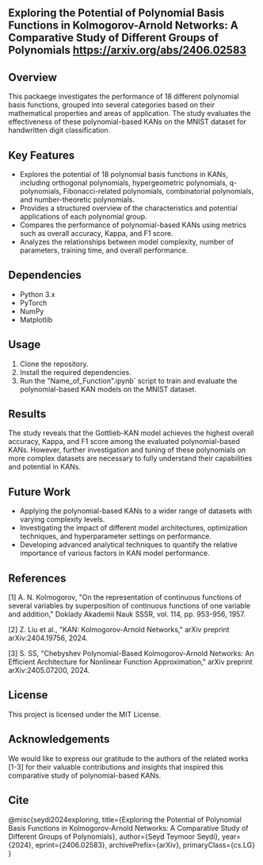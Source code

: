 ##  Exploring the Potential of Polynomial Basis Functions in Kolmogorov-Arnold Networks: A Comparative Study of Different Groups of Polynomials https://arxiv.org/abs/2406.02583

## Overview 


This packaege investigates the performance of 18 different polynomial basis functions, grouped into several categories based on their mathematical properties and areas of application. The study evaluates the effectiveness of these polynomial-based KANs on the MNIST dataset for handwritten digit classification.

## Key Features

- Explores the potential of 18 polynomial basis functions in KANs, including orthogonal polynomials, hypergeometric polynomials, q-polynomials, Fibonacci-related polynomials, combinatorial polynomials, and number-theoretic polynomials.
- Provides a structured overview of the characteristics and potential applications of each polynomial group.
- Compares the performance of polynomial-based KANs using metrics such as overall accuracy, Kappa, and F1 score.
- Analyzes the relationships between model complexity, number of parameters, training time, and overall performance.

## Dependencies

- Python 3.x
- PyTorch
- NumPy
- Matplotlib

## Usage

1. Clone the repository.
2. Install the required dependencies.
3. Run the "Name_of_Function".ipynb` script to train and evaluate the polynomial-based KAN models on the MNIST dataset.

## Results

The study reveals that the Gottlieb-KAN model achieves the highest overall accuracy, Kappa, and F1 score among the evaluated polynomial-based KANs. However, further investigation and tuning of these polynomials on more complex datasets are necessary to fully understand their capabilities and potential in KANs.

## Future Work

- Applying the polynomial-based KANs to a wider range of datasets with varying complexity levels.
- Investigating the impact of different model architectures, optimization techniques, and hyperparameter settings on performance.
- Developing advanced analytical techniques to quantify the relative importance of various factors in KAN model performance.

## References

[1] A. N. Kolmogorov, "On the representation of continuous functions of several variables by superposition of continuous functions of one variable and addition," Doklady Akademii Nauk SSSR, vol. 114, pp. 953-956, 1957.

[2] Z. Liu et al., "KAN: Kolmogorov-Arnold Networks," arXiv preprint arXiv:2404.19756, 2024.

[3] S. SS, "Chebyshev Polynomial-Based Kolmogorov-Arnold Networks: An Efficient Architecture for Nonlinear Function Approximation," arXiv preprint arXiv:2405.07200, 2024.

## License

This project is licensed under the MIT License.

## Acknowledgements

We would like to express our gratitude to the authors of the related works [1-3] for their valuable contributions and insights that inspired this comparative study of polynomial-based KANs.
## Cite 
@misc{seydi2024exploring,
      title={Exploring the Potential of Polynomial Basis Functions in Kolmogorov-Arnold Networks: A Comparative Study of Different Groups of Polynomials}, 
      author={Seyd Teymoor Seydi},
      year={2024},
      eprint={2406.02583},
      archivePrefix={arXiv},
      primaryClass={cs.LG}
}
